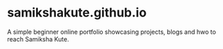 # samikshakute.github.io
A simple beginner online portfolio showcasing projects, blogs and hwo to reach Samiksha Kute.
